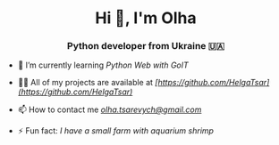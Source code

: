 <h1 align="center">Hi 👋, I'm Olha</h1>
<h3 align="center">Python developer from Ukraine &#x1F1FA;&#x1F1E6;</h3>

- 🌱 I’m currently learning _*Python Web with GoIT*_

- 👨‍💻 All of my projects are available at _*[https://github.com/HelgaTsar](https://github.com/HelgaTsar)*_

- 📫 How to contact me _*olha.tsarevych@gmail.com*_

- ⚡ Fun fact: *I have a small farm with aquarium shrimp*
